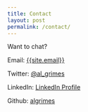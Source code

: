 ```yaml
---
title: Contact
layout: post
permalink: /contact/
---
```


Want to chat? 

Email: <a href="mailto:{{site.email}}">{{site.email}}</a>

Twitter: <a href="https://twitter.com/al_grimes">@al_grimes</a>

LinkedIn: <a href="https://www.linkedin.com/in/al-grimes-62bbb3a/">LinkedIn Profile</a>

Github: <a href="https://github.com/algrimes">algrimes</a>
